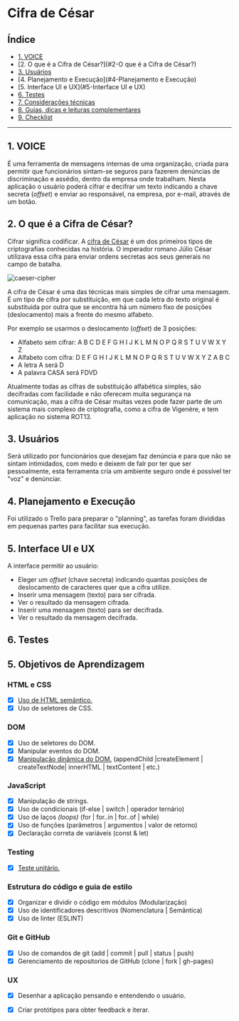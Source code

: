 # Cifra de César

## Índice

* [1. VOICE](#1-voice)
* [2. O que é a Cifra de César?](#2-O que é a Cifra de César?)
* [3. Usuários](#3-Usuários)
* [4. Planejamento e Execução](#4-Planejamento e Execução)
* [5. Interface UI e UX](#5-Interface UI e UX)
* [6. Testes](#6-Testes)
* [7. Considerações técnicas](#7-considerações-técnicas)
* [8. Guias, dicas e leituras
  complementares](#8-guias-dicas-e-leituras-complementares)
* [9. Checklist](#9-checklist)

***


## 1. VOICE

É uma ferramenta de mensagens internas de uma organização, criada para permitir 
que funcionários sintam-se seguros para fazerem denúncias de discriminação e 
assédio, dentro da empresa onde trabalham.
Nesta aplicação o usuário poderá cifrar e decifrar um texto indicando a chave 
secreta (_offset_) e enviar ao responsável, na empresa, por e-mail, através 
de um botão.

## 2. O que é a Cifra de César?

Cifrar significa codificar. A [cifra de
César](https://pt.wikipedia.org/wiki/Cifra_de_C%C3%A9sar) é um dos primeiros
tipos de criptografias conhecidas na história. O imperador romano Júlio César
utilizava essa cifra para enviar ordens secretas aos seus generais no campo de
batalha.

![caeser-cipher](https://user-images.githubusercontent.com/11894994/60990999-07ffdb00-a320-11e9-87d0-b7c291bc4cd1.png)

A cifra de César é uma das técnicas mais simples de cifrar uma mensagem. É um
tipo de cifra por substituição, em que cada letra do texto original é
substituida por outra que se encontra há um número fixo de posições
(deslocamento) mais a frente do mesmo alfabeto.

Por exemplo se usarmos o deslocamento (_offset_) de 3 posições:

* Alfabeto sem cifrar: A B C D E F G H I J K L M N O P Q R S T U V W X Y Z
* Alfabeto com cifra:  D E F G H I J K L M N O P Q R S T U V W X Y Z A B C
* A letra A será D
* A palavra CASA será FDVD

Atualmente todas as cifras de substituição alfabética simples, são decifradas
com facilidade e não oferecem muita segurança na comunicação, mas a cifra de César
muitas vezes pode fazer parte de um sistema mais complexo de criptografia, como
a cifra de Vigenère, e tem aplicação no sistema ROT13.

## 3. Usuários

Será utilizado por funcionários que desejam faz denúncia e para que não se sintam intimidados,
com medo e deixem de falr por ter que ser pessoalmente, esta ferramenta cria um ambiente seguro
onde é possível ter "voz" e denúnciar.

## 4. Planejamento e Execução

Foi utilizado o Trello para preparar o "planning", as tarefas foram divididas em pequenas partes
para facilitar sua execução.

## 5. Interface UI e UX

A interface permitir ao usuário:

* Eleger um _offset_ (chave secreta) indicando quantas posições de deslocamento de caracteres
  quer que a cifra utilize.
* Inserir uma mensagem (texto) para ser cifrada.
* Ver o resultado da mensagem cifrada.
* Inserir uma mensagem (texto) para ser decifrada.
* Ver o resultado da mensagem decifrada.

## 6. Testes

## 5. Objetivos de Aprendizagem

### HTML e CSS

* [X] [Uso de HTML semântico.](https://developer.mozilla.org/pt-BR/docs/Glossario/Semantica#Sem%C3%A2ntica_em_HTML)
* [X] Uso de seletores de CSS.

### DOM

* [X] Uso de seletores do DOM.
* [X] Manipular eventos do DOM.
* [X] [Manipulação dinâmica do DOM.](https://developer.mozilla.org/pt-BR/docs/DOM/Referencia_do_DOM/Introdu%C3%A7%C3%A3o)
(appendChild |createElement | createTextNode| innerHTML | textContent | etc.)

### JavaScript

* [X] Manipulação de strings.
* [X] Uso de condicionais (if-else | switch | operador ternário)
* [X] Uso de laços _(loops)_ (for | for..in | for..of | while)
* [X] Uso de funções (parâmetros | argumentos | valor de retorno)
* [X] Declaração correta de variáveis (const & let)

### Testing

* [X] [Teste unitário.](https://jestjs.io/docs/pt-BR/getting-started)

### Estrutura do código e guia de estilo

* [X] Organizar e dividir o código em módulos (Modularização)
* [X] Uso de identificadores descritivos (Nomenclatura | Semântica)
* [X] Uso de linter (ESLINT)

### Git e GitHub

* [X] Uso de comandos de git (add | commit | pull | status | push)
* [X] Gerenciamento de repositorios de GitHub (clone | fork | gh-pages)

### UX

* [X] Desenhar a aplicação pensando e entendendo o usuário.
* [X] Criar protótipos para obter feedback e iterar.



